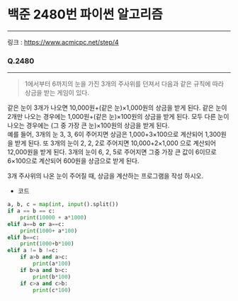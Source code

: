 # 백준 2480번 파이썬 알고리즘
-------
링크 : https://www.acmicpc.net/step/4
  
### Q.2480
-----
>1에서부터 6까지의 눈을 가진 3개의 주사위를 던져서 다음과 같은 규칙에 따라 상금을 받는 게임이 있다. 

같은 눈이 3개가 나오면 10,000원+(같은 눈)×1,000원의 상금을 받게 된다. 
같은 눈이 2개만 나오는 경우에는 1,000원+(같은 눈)×100원의 상금을 받게 된다. 
모두 다른 눈이 나오는 경우에는 (그 중 가장 큰 눈)×100원의 상금을 받게 된다.  
예를 들어, 3개의 눈 3, 3, 6이 주어지면 상금은 1,000+3×100으로 계산되어 1,300원을 받게 된다. 또 3개의 눈이 2, 2, 2로 주어지면 10,000+2×1,000 으로 계산되어 12,000원을 받게 된다. 3개의 눈이 6, 2, 5로 주어지면 그중 가장 큰 값이 6이므로 6×100으로 계산되어 600원을 상금으로 받게 된다.

3개 주사위의 나온 눈이 주어질 때, 상금을 계산하는 프로그램을 작성 하시오.

* 코드 
```py
a, b, c = map(int, input().split())
if a == b == c: 
    print(10000 + a*1000)
elif a==b or a==c:
    print(1000+ a*100)
elif b==c:
    print(1000+b*100)
elif a != b !=c:
    if a>b and a>c:
        print(a*100)
    if b>a and b>c:
        print(b*100)
    if c>a and c>b:
        print(c*100)

```